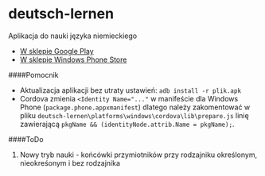 deutsch-lernen
==============

Aplikacja do nauki języka niemieckiego

* [W sklepie Google Play](https://play.google.com/store/apps/details?id=com.pieszynski.hybrid.deutchlernen&hl=pl)
* [W sklepie Windows Phone Store](http://www.windowsphone.com/pl-pl/store/app/deutsch-mit-spa%C3%9F-lernen/545acf18-34c1-49ca-981c-508a204695b5)


####Pomocnik
* Aktualizacja aplikacji bez utraty ustawień: ```adb install -r plik.apk```
* Cordova zmienia ```<Identity Name="..."``` w manifeście dla Windows Phone (```package.phone.appxmanifest```) dlatego należy zakomentować w pliku ```deutsch-lernen\platforms\windows\cordova\lib\prepare.js``` linię zawierającą ```pkgName && (identityNode.attrib.Name = pkgName);```.

####ToDo
1) Nowy tryb nauki - końcówki przymiotników przy rodzajniku określonym, nieokreśonym i bez rodzajnika

